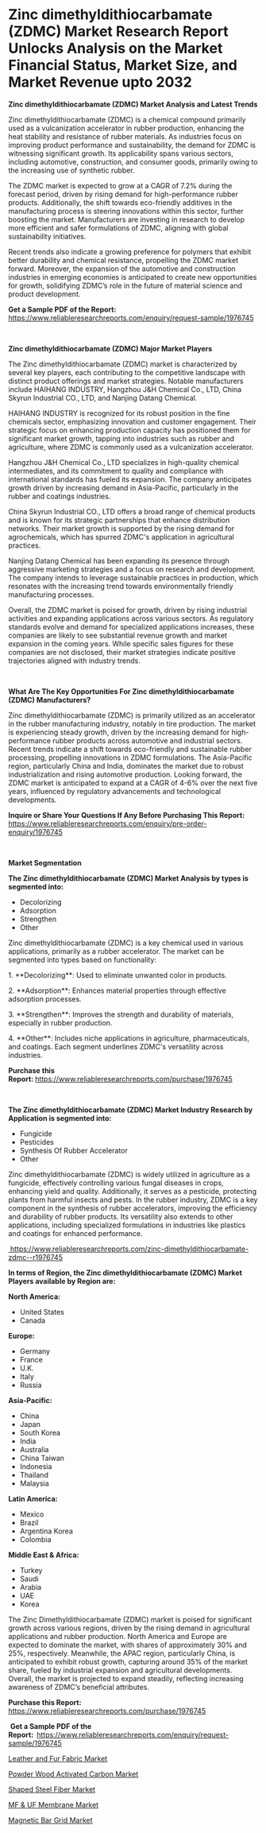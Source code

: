 <p><h1>Zinc dimethyldithiocarbamate (ZDMC) Market Research Report Unlocks Analysis on the Market Financial Status, Market Size, and Market Revenue upto 2032</h1></p><p><strong>Zinc dimethyldithiocarbamate (ZDMC) Market Analysis and Latest Trends</strong></p>
<p><p>Zinc dimethyldithiocarbamate (ZDMC) is a chemical compound primarily used as a vulcanization accelerator in rubber production, enhancing the heat stability and resistance of rubber materials. As industries focus on improving product performance and sustainability, the demand for ZDMC is witnessing significant growth. Its applicability spans various sectors, including automotive, construction, and consumer goods, primarily owing to the increasing use of synthetic rubber.</p><p>The ZDMC market is expected to grow at a CAGR of 7.2% during the forecast period, driven by rising demand for high-performance rubber products. Additionally, the shift towards eco-friendly additives in the manufacturing process is steering innovations within this sector, further boosting the market. Manufacturers are investing in research to develop more efficient and safer formulations of ZDMC, aligning with global sustainability initiatives.</p><p>Recent trends also indicate a growing preference for polymers that exhibit better durability and chemical resistance, propelling the ZDMC market forward. Moreover, the expansion of the automotive and construction industries in emerging economies is anticipated to create new opportunities for growth, solidifying ZDMC’s role in the future of material science and product development.</p></p>
<p><strong>Get a Sample PDF of the Report:&nbsp;</strong> <a href="https://www.reliableresearchreports.com/enquiry/request-sample/1976745?utm_campaign=33&utm_medium=2&utm_source=Github&utm_content=ia&utm_term=04022025&utm_id=zinc-dimethyldithiocarbamate-zdmc">https://www.reliableresearchreports.com/enquiry/request-sample/1976745</a></p>
<p>&nbsp;</p>
<p><strong>Zinc dimethyldithiocarbamate (ZDMC) Major Market Players</strong></p>
<p><p>The Zinc dimethyldithiocarbamate (ZDMC) market is characterized by several key players, each contributing to the competitive landscape with distinct product offerings and market strategies. Notable manufacturers include HAIHANG INDUSTRY, Hangzhou J&H Chemical Co., LTD, China Skyrun Industrial CO., LTD, and Nanjing Datang Chemical.</p><p>HAIHANG INDUSTRY is recognized for its robust position in the fine chemicals sector, emphasizing innovation and customer engagement. Their strategic focus on enhancing production capacity has positioned them for significant market growth, tapping into industries such as rubber and agriculture, where ZDMC is commonly used as a vulcanization accelerator.</p><p>Hangzhou J&H Chemical Co., LTD specializes in high-quality chemical intermediates, and its commitment to quality and compliance with international standards has fueled its expansion. The company anticipates growth driven by increasing demand in Asia-Pacific, particularly in the rubber and coatings industries.</p><p>China Skyrun Industrial CO., LTD offers a broad range of chemical products and is known for its strategic partnerships that enhance distribution networks. Their market growth is supported by the rising demand for agrochemicals, which has spurred ZDMC's application in agricultural practices.</p><p>Nanjing Datang Chemical has been expanding its presence through aggressive marketing strategies and a focus on research and development. The company intends to leverage sustainable practices in production, which resonates with the increasing trend towards environmentally friendly manufacturing processes.</p><p>Overall, the ZDMC market is poised for growth, driven by rising industrial activities and expanding applications across various sectors. As regulatory standards evolve and demand for specialized applications increases, these companies are likely to see substantial revenue growth and market expansion in the coming years. While specific sales figures for these companies are not disclosed, their market strategies indicate positive trajectories aligned with industry trends.</p></p>
<p>&nbsp;</p>
<p><strong>What Are The Key Opportunities For Zinc dimethyldithiocarbamate (ZDMC) Manufacturers?</strong></p>
<p><p>Zinc dimethyldithiocarbamate (ZDMC) is primarily utilized as an accelerator in the rubber manufacturing industry, notably in tire production. The market is experiencing steady growth, driven by the increasing demand for high-performance rubber products across automotive and industrial sectors. Recent trends indicate a shift towards eco-friendly and sustainable rubber processing, propelling innovations in ZDMC formulations. The Asia-Pacific region, particularly China and India, dominates the market due to robust industrialization and rising automotive production. Looking forward, the ZDMC market is anticipated to expand at a CAGR of 4-6% over the next five years, influenced by regulatory advancements and technological developments.</p></p>
<p><strong>Inquire or Share Your Questions If Any Before Purchasing This Report:</strong> <a href="https://www.reliableresearchreports.com/enquiry/pre-order-enquiry/1976745?utm_campaign=33&utm_medium=2&utm_source=Github&utm_content=ia&utm_term=04022025&utm_id=zinc-dimethyldithiocarbamate-zdmc">https://www.reliableresearchreports.com/enquiry/pre-order-enquiry/1976745</a></p>
<p>&nbsp;</p>
<p><strong>Market Segmentation</strong></p>
<p><strong>The Zinc dimethyldithiocarbamate (ZDMC) Market Analysis by types is segmented into:</strong></p>
<p><ul><li>Decolorizing</li><li>Adsorption</li><li>Strengthen</li><li>Other</li></ul></p>
<p><p>Zinc dimethyldithiocarbamate (ZDMC) is a key chemical used in various applications, primarily as a rubber accelerator. The market can be segmented into types based on functionality: </p><p>1. **Decolorizing**: Used to eliminate unwanted color in products.</p><p>2. **Adsorption**: Enhances material properties through effective adsorption processes.</p><p>3. **Strengthen**: Improves the strength and durability of materials, especially in rubber production.</p><p>4. **Other**: Includes niche applications in agriculture, pharmaceuticals, and coatings. Each segment underlines ZDMC's versatility across industries.</p></p>
<p><strong>Purchase this Report:&nbsp;</strong><a href="https://www.reliableresearchreports.com/purchase/1976745?utm_campaign=33&utm_medium=2&utm_source=Github&utm_content=ia&utm_term=04022025&utm_id=zinc-dimethyldithiocarbamate-zdmc">https://www.reliableresearchreports.com/purchase/1976745</a></p>
<p>&nbsp;</p>
<p><strong>The Zinc dimethyldithiocarbamate (ZDMC) Market Industry Research by Application is segmented into:</strong></p>
<p><ul><li>Fungicide</li><li>Pesticides</li><li>Synthesis Of Rubber Accelerator</li><li>Other</li></ul></p>
<p><p>Zinc dimethyldithiocarbamate (ZDMC) is widely utilized in agriculture as a fungicide, effectively controlling various fungal diseases in crops, enhancing yield and quality. Additionally, it serves as a pesticide, protecting plants from harmful insects and pests. In the rubber industry, ZDMC is a key component in the synthesis of rubber accelerators, improving the efficiency and durability of rubber products. Its versatility also extends to other applications, including specialized formulations in industries like plastics and coatings for enhanced performance.</p></p>
<p><a href="https://www.reliableresearchreports.com/zinc-dimethyldithiocarbamate-zdmc--r1976745?utm_campaign=33&utm_medium=2&utm_source=Github&utm_content=ia&utm_term=04022025&utm_id=zinc-dimethyldithiocarbamate-zdmc">&nbsp;https://www.reliableresearchreports.com/zinc-dimethyldithiocarbamate-zdmc--r1976745</a></p>
<p><strong>In terms of Region, the Zinc dimethyldithiocarbamate (ZDMC) Market Players available by Region are:</strong></p>
<p>
    <p> <strong> North America: </strong>
        <ul>
            <li>United States</li>
            <li>Canada</li>
        </ul>
        </p> 
    <p> <strong> Europe: </strong>
        <ul>
            <li>Germany</li>
            <li>France</li>
            <li>U.K.</li>
            <li>Italy</li>
            <li>Russia</li>
        </ul>
        </p> 
    <p> <strong> Asia-Pacific: </strong>
        <ul>
            <li>China</li>
            <li>Japan</li>
            <li>South Korea</li>
            <li>India</li>
            <li>Australia</li>
            <li>China Taiwan</li>
            <li>Indonesia</li>
            <li>Thailand</li>
            <li>Malaysia</li>
        </ul>
        </p> 
    <p> <strong> Latin America: </strong>
        <ul>
            <li>Mexico</li>
            <li>Brazil</li>
            <li>Argentina Korea</li>
            <li>Colombia</li>
        </ul>
        </p> 
    <p> <strong> Middle East & Africa: </strong>
        <ul>
            <li>Turkey</li>
            <li>Saudi</li>
            <li>Arabia</li>
            <li>UAE</li>
            <li>Korea</li>
        </ul>
    </p>
    </p>
<p><p>The Zinc Dimethyldithiocarbamate (ZDMC) market is poised for significant growth across various regions, driven by the rising demand in agricultural applications and rubber production. North America and Europe are expected to dominate the market, with shares of approximately 30% and 25%, respectively. Meanwhile, the APAC region, particularly China, is anticipated to exhibit robust growth, capturing around 35% of the market share, fueled by industrial expansion and agricultural developments. Overall, the market is projected to expand steadily, reflecting increasing awareness of ZDMC’s beneficial attributes.</p></p>
<p><strong>Purchase this Report: </strong><a href="https://www.reliableresearchreports.com/purchase/1976745?utm_campaign=33&utm_medium=2&utm_source=Github&utm_content=ia&utm_term=04022025&utm_id=zinc-dimethyldithiocarbamate-zdmc">https://www.reliableresearchreports.com/purchase/1976745</a></p>
<p>&nbsp;<strong>Get a Sample PDF of the Report:&nbsp;&nbsp;</strong><a href="https://www.reliableresearchreports.com/enquiry/request-sample/1976745?utm_campaign=33&utm_medium=2&utm_source=Github&utm_content=ia&utm_term=04022025&utm_id=zinc-dimethyldithiocarbamate-zdmc">https://www.reliableresearchreports.com/enquiry/request-sample/1976745</a></p>
<p><strong></strong></p>
<p><p><a href="https://github.com/sungbruington660/Market-Research-Report-List-1/blob/main/leather-and-fur-fabric-market.md?utm_campaign=33&utm_medium=2&utm_source=Github&utm_content=ia&utm_term=04022025&utm_id=zinc-dimethyldithiocarbamate-zdmc">Leather and Fur Fabric Market</a></p><p><a href="https://github.com/pimanoruman/Market-Research-Report-List-1/blob/main/powder-wood-activated-carbon-market.md?utm_campaign=33&utm_medium=2&utm_source=Github&utm_content=ia&utm_term=04022025&utm_id=zinc-dimethyldithiocarbamate-zdmc">Powder Wood Activated Carbon Market</a></p><p><a href="https://github.com/adyawafurber1/Market-Research-Report-List-1/blob/main/shaped-steel-fiber-market.md?utm_campaign=33&utm_medium=2&utm_source=Github&utm_content=ia&utm_term=04022025&utm_id=zinc-dimethyldithiocarbamate-zdmc">Shaped Steel Fiber Market</a></p><p><a href="https://github.com/justalichtenberger/Market-Research-Report-List-1/blob/main/mf-uf-membrane-market.md?utm_campaign=33&utm_medium=2&utm_source=Github&utm_content=ia&utm_term=04022025&utm_id=zinc-dimethyldithiocarbamate-zdmc">MF & UF Membrane Market</a></p><p><a href="https://github.com/arnoldannice0/Market-Research-Report-List-1/blob/main/magnetic-bar-grid-market.md?utm_campaign=33&utm_medium=2&utm_source=Github&utm_content=ia&utm_term=04022025&utm_id=zinc-dimethyldithiocarbamate-zdmc">Magnetic Bar Grid Market</a></p></p>